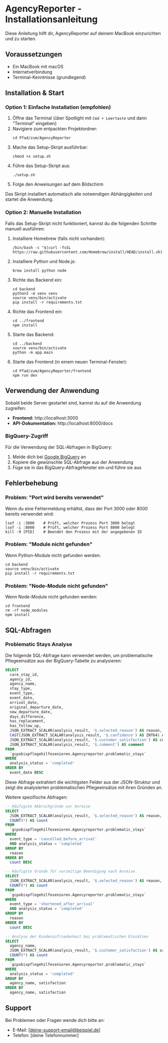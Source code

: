 # AgencyReporter - Installationsanleitung

Diese Anleitung hilft dir, AgencyReporter auf deinem MacBook einzurichten und zu starten.

## Voraussetzungen

- Ein MacBook mit macOS
- Internetverbindung
- Terminal-Kenntnisse (grundlegend)

## Installation & Start

### Option 1: Einfache Installation (empfohlen)

1. Öffne das Terminal (über Spotlight mit `Cmd + Leertaste` und dann "Terminal" eingeben)
2. Navigiere zum entpackten Projektordner:
   ```
   cd Pfad/zum/AgencyReporter
   ```
3. Mache das Setup-Skript ausführbar:
   ```
   chmod +x setup.sh
   ```
4. Führe das Setup-Skript aus:
   ```
   ./setup.sh
   ```
5. Folge den Anweisungen auf dem Bildschirm

Das Skript installiert automatisch alle notwendigen Abhängigkeiten und startet die Anwendung.

### Option 2: Manuelle Installation

Falls das Setup-Skript nicht funktioniert, kannst du die folgenden Schritte manuell ausführen:

1. Installiere Homebrew (falls nicht vorhanden):
   ```
   /bin/bash -c "$(curl -fsSL https://raw.githubusercontent.com/Homebrew/install/HEAD/install.sh)"
   ```

2. Installiere Python und Node.js:
   ```
   brew install python node
   ```

3. Richte das Backend ein:
   ```
   cd backend
   python3 -m venv venv
   source venv/bin/activate
   pip install -r requirements.txt
   ```

4. Richte das Frontend ein:
   ```
   cd ../frontend
   npm install
   ```

5. Starte das Backend:
   ```
   cd ../backend
   source venv/bin/activate
   python -m app.main
   ```

6. Starte das Frontend (in einem neuen Terminal-Fenster):
   ```
   cd Pfad/zum/AgencyReporter/frontend
   npm run dev
   ```

## Verwendung der Anwendung

Sobald beide Server gestartet sind, kannst du auf die Anwendung zugreifen:

- **Frontend:** http://localhost:3000
- **API-Dokumentation:** http://localhost:8000/docs

### BigQuery-Zugriff

Für die Verwendung der SQL-Abfragen in BigQuery:

1. Melde dich bei [Google BigQuery](https://console.cloud.google.com/bigquery) an
2. Kopiere die gewünschte SQL-Abfrage aus der Anwendung
3. Füge sie in das BigQuery-Abfragefenster ein und führe sie aus

## Fehlerbehebung

### Problem: "Port wird bereits verwendet"

Wenn du eine Fehlermeldung erhältst, dass der Port 3000 oder 8000 bereits verwendet wird:

```
lsof -i :3000    # Prüft, welcher Prozess Port 3000 belegt
lsof -i :8000    # Prüft, welcher Prozess Port 8000 belegt
kill -9 [PID]    # Beendet den Prozess mit der angegebenen ID
```

### Problem: "Module nicht gefunden"

Wenn Python-Module nicht gefunden werden:
```
cd backend
source venv/bin/activate
pip install -r requirements.txt
```

### Problem: "Node-Module nicht gefunden"

Wenn Node-Module nicht gefunden werden:
```
cd frontend
rm -rf node_modules
npm install
```

## SQL-Abfragen

### Problematic Stays Analyse

Die folgende SQL-Abfrage kann verwendet werden, um problematische Pflegeeinsätze aus der BigQuery-Tabelle zu analysieren:

```sql
SELECT 
  care_stay_id,
  agency_id,
  agency_name,
  stay_type,
  event_type,
  event_date,
  arrival_date,
  original_departure_date,
  new_departure_date,
  days_difference,
  has_replacement,
  has_follow_up,
  JSON_EXTRACT_SCALAR(analysis_result, '$.selected_reason') AS reason,
  CAST(JSON_EXTRACT_SCALAR(analysis_result, '$.confidence') AS INT64) AS confidence,
  JSON_EXTRACT_SCALAR(analysis_result, '$.customer_satisfaction') AS customer_satisfaction,
  JSON_EXTRACT_SCALAR(analysis_result, '$.comment') AS comment
FROM 
  `gcpxbixpflegehilfesenioren.Agencyreporter.problematic_stays`
WHERE 
  analysis_status = 'completed'
ORDER BY 
  event_date DESC
```

Diese Abfrage extrahiert die wichtigsten Felder aus der JSON-Struktur und zeigt die analysierten problematischen Pflegeeinsätze mit ihren Gründen an.

Weitere spezifische Abfragen:

```sql
-- Häufigste Abbruchgründe vor Anreise
SELECT 
  JSON_EXTRACT_SCALAR(analysis_result, '$.selected_reason') AS reason,
  COUNT(*) AS count
FROM 
  `gcpxbixpflegehilfesenioren.Agencyreporter.problematic_stays`
WHERE 
  event_type = 'cancelled_before_arrival'
  AND analysis_status = 'completed'
GROUP BY 
  reason
ORDER BY 
  count DESC
```

```sql
-- Häufigste Gründe für vorzeitige Beendigung nach Anreise
SELECT 
  JSON_EXTRACT_SCALAR(analysis_result, '$.selected_reason') AS reason,
  COUNT(*) AS count
FROM 
  `gcpxbixpflegehilfesenioren.Agencyreporter.problematic_stays`
WHERE 
  event_type = 'shortened_after_arrival'
  AND analysis_status = 'completed'
GROUP BY 
  reason
ORDER BY 
  count DESC
```

```sql
-- Analyse der Kundenzufriedenheit bei problematischen Einsätzen
SELECT 
  agency_name,
  JSON_EXTRACT_SCALAR(analysis_result, '$.customer_satisfaction') AS satisfaction,
  COUNT(*) AS count
FROM 
  `gcpxbixpflegehilfesenioren.Agencyreporter.problematic_stays`
WHERE 
  analysis_status = 'completed'
GROUP BY 
  agency_name, satisfaction
ORDER BY 
  agency_name, satisfaction
```

## Support

Bei Problemen oder Fragen wende dich bitte an:
- E-Mail: [deine-support-email@beispiel.de]
- Telefon: [deine Telefonnummer] 